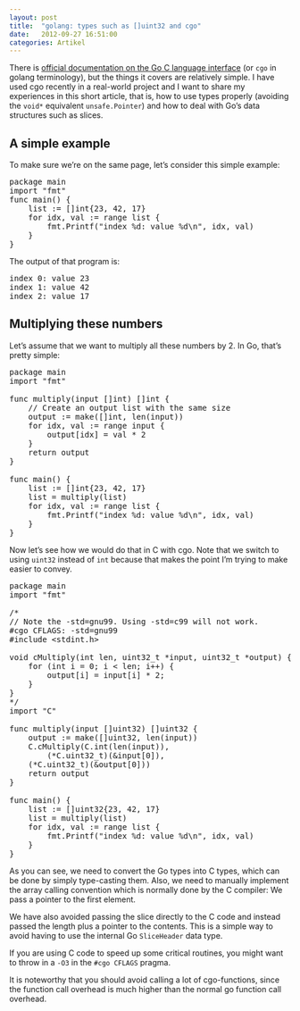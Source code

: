 ```yaml
---
layout: post
title:  "golang: types such as []uint32 and cgo"
date:   2012-09-27 16:51:00
categories: Artikel
---
```



<p>
There is <a href="http://golang.org/doc/articles/c_go_cgo.html">official
documentation on the Go C language interface</a> (or <code>cgo</code> in golang
terminology), but the things it covers are relatively simple. I have used cgo
recently in a real-world project and I want to share my experiences in this
short article, that is, how to use types properly (avoiding the
<code>void*</code> equivalent <code>unsafe.Pointer</code>) and how to deal with
Go’s data structures such as slices.
</p>

<h2>A simple example</h2>

<p>
To make sure we’re on the same page, let’s consider this simple example:
</p>

<pre>
package main
import "fmt"
func main() {
    list := []int{23, 42, 17}
    for idx, val := range list {
        fmt.Printf("index %d: value %d\n", idx, val)
    }
}
</pre>

<p>
The output of that program is:
</p>

<pre>
index 0: value 23
index 1: value 42
index 2: value 17
</pre>

<h2>Multiplying these numbers</h2>

<p>
Let’s assume that we want to multiply all these numbers by 2. In Go, that’s
pretty simple:
</p>

<pre>
package main
import "fmt"

func multiply(input []int) []int {
    // Create an output list with the same size
    output := make([]int, len(input))
    for idx, val := range input {
        output[idx] = val * 2
    }
    return output
}

func main() {
    list := []int{23, 42, 17}
    list = multiply(list)
    for idx, val := range list {
        fmt.Printf("index %d: value %d\n", idx, val)
    }
}
</pre>

<p>
Now let’s see how we would do that in C with cgo. Note that we switch to using
<code>uint32</code> instead of <code>int</code> because that makes the point
I’m trying to make easier to convey.
</p>

<pre>
package main
import "fmt"

/*
// Note the -std=gnu99. Using -std=c99 will not work.
#cgo CFLAGS: -std=gnu99
#include &lt;stdint.h&gt;

void cMultiply(int len, uint32_t *input, uint32_t *output) {
    for (int i = 0; i < len; i++) {
        output[i] = input[i] * 2;
    }
}
*/
import "C"

func multiply(input []uint32) []uint32 {
    output := make([]uint32, len(input))
    C.cMultiply(C.int(len(input)),
        (*C.uint32_t)(&input[0]),
	(*C.uint32_t)(&output[0]))
    return output
}

func main() {
    list := []uint32{23, 42, 17}
    list = multiply(list)
    for idx, val := range list {
        fmt.Printf("index %d: value %d\n", idx, val)
    }
}
</pre>

<p>
As you can see, we need to convert the Go types into C types, which can be done
by simply type-casting them. Also, we need to manually implement the array
calling convention which is normally done by the C compiler: We pass a pointer
to the first element.
</p>

<p>
We have also avoided passing the slice directly to the C code and instead
passed the length plus a pointer to the contents. This is a simple way to avoid
having to use the internal Go <code>SliceHeader</code> data type.
</p>

<p>
If you are using C code to speed up some critical routines, you might want to
throw in a <code>-O3</code> in the <code>#cgo CFLAGS</code> pragma.
</p>

<p>
It is noteworthy that you should avoid calling a lot of cgo-functions, since
the function call overhead is much higher than the normal go function call
overhead.
</p>
